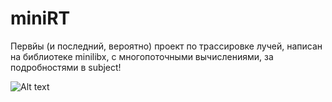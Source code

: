 # miniRT

Первйы (и последний, вероятно) проект по трассировке лучей, написан на библиотеке minilibx, с многопоточными вычислениями, за подробностями в subject!

![Alt text](https://github.com/LinearBasis/miniRT/raw/master/screenshot/frog.bmp?raw=true "Optional Title")

